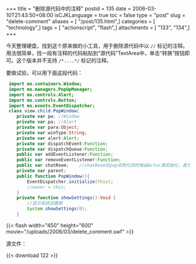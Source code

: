+++
title = "删除源代码中的注释"
postid = 135
date = 2006-03-10T21:43:50+08:00
isCJKLanguage = true
toc = false
type = "post"
slug = "delete-comment"
aliases = [ "/post/135.html",]
categories = [ "technology",]
tags = [ "actionscript", "flash",]
attachments = [ "133", "134",]
+++


今天整理硬盘，找到这个原来做的小工具，用于删除源代码中以 `//` 标记的注释。用法很简单，找一段有注释的代码粘贴到“源代码”TextArea中，单击“转换”按钮即可。这个版本并不支持 `/*....*/` 标记的注释。

要做试验，可以用下面这段代码：<!--more-->

``` actionscript
 import mx.containers.Window;
 import mx.managers.PopUpManager;
 import mx.controls.Alert;
 import mx.controls.Button;
 import mx.events.EventDispatcher;
 class view.child.PopWindow{
    private var pw; //Window
    private var pa; //Alert
    private var para:Object;
    private var winType:String;
    private var alert:Alert;
    private var dispatchEvent:Function;
    private var dispatchQueue:Function;
    public var addEventListener:Function;
    public var removeEventListener:Function;
    public var chatRoom;    //chatRoom在pop实例化的时候由Actor类初始化，是为了给弹出的Alert设定Parent值，以便接收弹出的Alert的按钮事件
    private var parent;
    public function PopWindow(){
        EventDispatcher.initialize(this);
        //owner = this;
    }
    private function showSettings():Void {
        //显示系统设置框
        System.showSettings(0);
    }
```

{{< flash width="450" height="600" movie="/uploads/2006/03/delete_comment.swf" >}}

源文件：

{{< download 122 >}}
